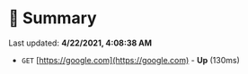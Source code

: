 # 📖 Summary
Last updated: **4/22/2021, 4:08:38 AM**

- `GET` [https://google.com](https://google.com) - **Up** (130ms)
